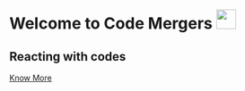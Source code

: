 # Welcome to Code Mergers <img src="https://raw.githubusercontent.com/MartinHeinz/MartinHeinz/master/wave.gif" width="35">
## Reacting with codes
[Know More](https://code-mergers-org.netlify.app/)

